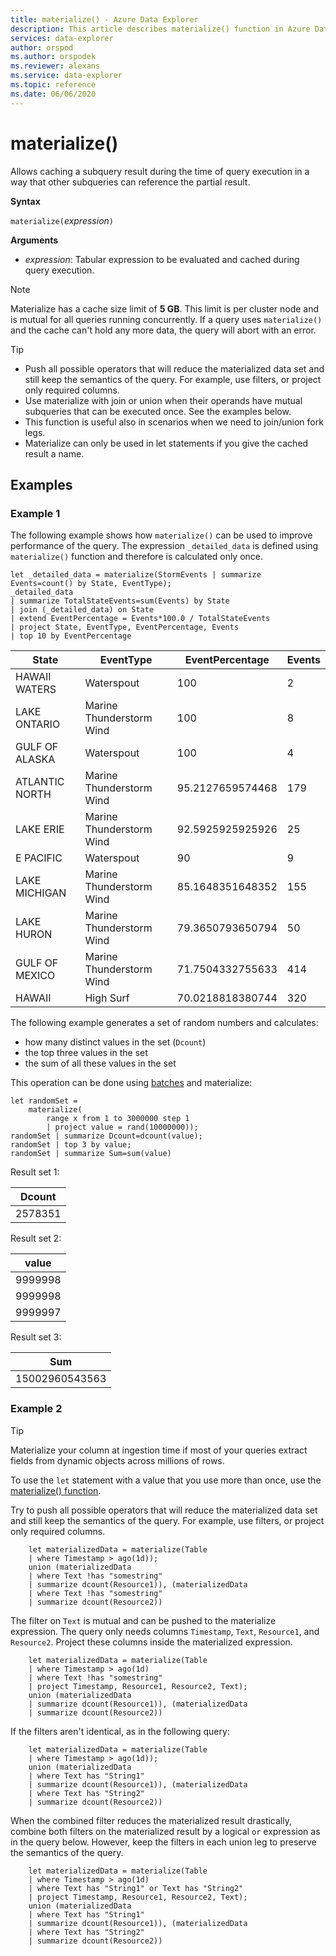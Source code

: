 ```yaml
---
title: materialize() - Azure Data Explorer
description: This article describes materialize() function in Azure Data Explorer.
services: data-explorer
author: orspod
ms.author: orspodek
ms.reviewer: alexans
ms.service: data-explorer
ms.topic: reference
ms.date: 06/06/2020
---
```

# materialize()

Allows caching a subquery result during the time of query execution in a way that other subqueries can reference the partial result.
 
**Syntax**

`materialize(`*expression*`)`

**Arguments**

* *expression*: Tabular expression to be evaluated and cached during query execution.

>[!NOTE]
> Materialize has a cache size limit of **5 GB**. 
>  This limit is per cluster node and is mutual for all queries running concurrently. If a query uses `materialize()` and the cache can't hold any more data, the query will abort with an error.

>[!TIP]
>
>* Push all possible operators that will reduce the materialized data set and still keep the semantics of the query. For example, use filters, or project only required columns.
>* Use materialize with join or union when their operands have mutual subqueries that can be executed once. See the examples below.
>* This function is useful also in scenarios when we need to join/union fork legs.
>* Materialize can only be used in let statements if you give the cached result a name.

## Examples 

### Example 1

The following example shows how `materialize()` can be used to improve performance of the query.
The expression `_detailed_data` is defined using `materialize()` function and therefore is calculated only once.

<!-- csl: https://help.kusto.windows.net/Samples -->
```kusto
let _detailed_data = materialize(StormEvents | summarize Events=count() by State, EventType);
_detailed_data
| summarize TotalStateEvents=sum(Events) by State
| join (_detailed_data) on State
| extend EventPercentage = Events*100.0 / TotalStateEvents
| project State, EventType, EventPercentage, Events
| top 10 by EventPercentage
```

|State|EventType|EventPercentage|Events|
|---|---|---|---|
|HAWAII WATERS|Waterspout|100|2|
|LAKE ONTARIO|Marine Thunderstorm Wind|100|8|
|GULF OF ALASKA|Waterspout|100|4|
|ATLANTIC NORTH|Marine Thunderstorm Wind|95.2127659574468|179|
|LAKE ERIE|Marine Thunderstorm Wind|92.5925925925926|25|
|E PACIFIC|Waterspout|90|9|
|LAKE MICHIGAN|Marine Thunderstorm Wind|85.1648351648352|155|
|LAKE HURON|Marine Thunderstorm Wind|79.3650793650794|50|
|GULF OF MEXICO|Marine Thunderstorm Wind|71.7504332755633|414|
|HAWAII|High Surf|70.0218818380744|320|


The following example generates a set of random numbers and calculates: 
* how many distinct values in the set (`Dcount`)
* the top three values in the set 
* the sum of all these values in the set 
 
This operation can be done using [batches](batches.md) and materialize:

<!-- csl: https://help.kusto.windows.net/Samples -->
```kusto
let randomSet = 
    materialize(
        range x from 1 to 3000000 step 1
        | project value = rand(10000000));
randomSet | summarize Dcount=dcount(value);
randomSet | top 3 by value;
randomSet | summarize Sum=sum(value)
```

Result set 1:  

|Dcount|
|---|
|2578351|

Result set 2: 

|value|
|---|
|9999998|
|9999998|
|9999997|

Result set 3: 

|Sum|
|---|
|15002960543563|

### Example 2

> [!TIP]
> Materialize your column at ingestion time if most of your queries extract fields from dynamic objects across millions of rows.
> 
> To use the `let` statement with a value that you use more than once, use the [materialize() function](./materializefunction.md).

Try to push all possible operators that will reduce the materialized data set and still keep the semantics of the query. For example, use filters, or project only required columns.

```kusto
    let materializedData = materialize(Table
    | where Timestamp > ago(1d));
    union (materializedData
    | where Text !has "somestring"
    | summarize dcount(Resource1)), (materializedData
    | where Text !has "somestring"
    | summarize dcount(Resource2))
```

The filter on `Text` is mutual and can be pushed to the materialize expression.
The query only needs columns `Timestamp`, `Text`, `Resource1`, and `Resource2`. Project these columns inside the materialized expression.
    
```kusto
    let materializedData = materialize(Table
    | where Timestamp > ago(1d)
    | where Text !has "somestring"
    | project Timestamp, Resource1, Resource2, Text);
    union (materializedData
    | summarize dcount(Resource1)), (materializedData
    | summarize dcount(Resource2))
```
    
If the filters aren't identical, as in the following query:  

```kusto
    let materializedData = materialize(Table
    | where Timestamp > ago(1d));
    union (materializedData
    | where Text has "String1"
    | summarize dcount(Resource1)), (materializedData
    | where Text has "String2"
    | summarize dcount(Resource2))
 ```

When the combined filter reduces the materialized result drastically, combine both filters on the materialized result by a logical `or` expression as in the query below. However, keep the filters in each union leg to preserve the semantics of the query.
     
```kusto
    let materializedData = materialize(Table
    | where Timestamp > ago(1d)
    | where Text has "String1" or Text has "String2"
    | project Timestamp, Resource1, Resource2, Text);
    union (materializedData
    | where Text has "String1"
    | summarize dcount(Resource1)), (materializedData
    | where Text has "String2"
    | summarize dcount(Resource2))
```
    
